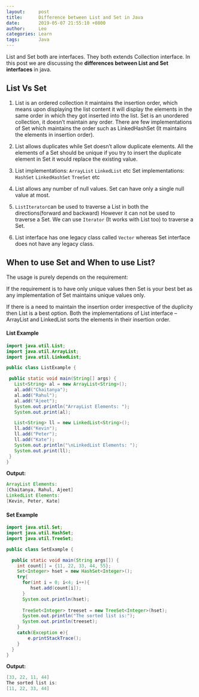 ```yaml
---
layout:     post
title:      Difference between List and Set in Java
date:       2019-05-07 21:55:10 +0800
author:     Leo
categories: Learn
tags:       Java
---
```

List and Set both are interfaces. They both extends Collection interface. In this post we are discussing the **differences between List and Set interfaces** in java.

## List Vs Set

1. List is an ordered collection it maintains the insertion order, which means upon displaying the list content it will display the elements in the same order in which they got inserted into the list.
Set is an unordered collection, it doesn’t maintain any order. There are few implementations of Set which maintains the order such as LinkedHashSet (It maintains the elements in insertion order).

2. List allows duplicates while Set doesn’t allow duplicate elements. All the elements of a Set should be unique if you try to insert the duplicate element in Set it would replace the existing value.

3. List implementations: `ArrayList` `LinkedList` etc
Set implementations: `HashSet` `LinkedHashSet` `TreeSet` etc

4. List allows any number of null values. Set can have only a single null value at most.

5. `ListIterator`can be used to traverse a List in both the directions(forward and backward) However it can not be used to traverse a Set. We can use `Iterator` (It works with List too) to traverse a Set.

6. List interface has one legacy class called `Vector` whereas Set interface does not have any legacy class.

## When to use Set and When to use List?

The usage is purely depends on the requirement:

If the requirement is to have only unique values then Set is your best bet as any implementation of Set maintains unique values only.

If there is a need to maintain the insertion order irrespective of the duplicity then List is a best option. Both the implementations of List interface – ArrayList and LinkedList sorts the elements in their insertion order.


#### List Example
```java
import java.util.List;
import java.util.ArrayList;
import java.util.LinkedList;

public class ListExample {

 public static void main(String[] args) {
   List<String> al = new ArrayList<String>();
   al.add("Chaitanya");
   al.add("Rahul");
   al.add("Ajeet");
   System.out.println("ArrayList Elements: ");
   System.out.print(al);

   List<String> ll = new LinkedList<String>();
   ll.add("Kevin");
   ll.add("Peter");
   ll.add("Kate");
   System.out.println("\nLinkedList Elements: ");
   System.out.print(ll);
 }
}
```
**Output:**
```java
ArrayList Elements: 
[Chaitanya, Rahul, Ajeet]
LinkedList Elements: 
[Kevin, Peter, Kate]
```

#### Set Example
```java
import java.util.Set;
import java.util.HashSet;
import java.util.TreeSet;

public class SetExample {

  public static void main(String args[]) { 
    int count[] = {11, 22, 33, 44, 55};
    Set<Integer> hset = new HashSet<Integer>();
    try{
      for(int i = 0; i<4; i++){
         hset.add(count[i]);
      }
      System.out.println(hset);
 
      TreeSet<Integer> treeset = new TreeSet<Integer>(hset);
      System.out.println("The sorted list is:");
      System.out.println(treeset);
    }
    catch(Exception e){
        e.printStackTrace();
    }
  }
}
```
**Output:**
```java
[33, 22, 11, 44]
The sorted list is:
[11, 22, 33, 44]
```
